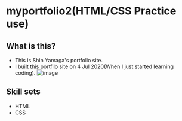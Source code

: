 # myportfolio2(HTML/CSS Practice use)
## What is this?
- This is Shin Yamaga's portfolio site.
- I built this portfilo site on 4 Jul 2020(When I just started learning coding).
![image](https://user-images.githubusercontent.com/62780815/182004403-f47f3676-98c3-4698-b612-1340d2a195e1.png)
## Skill sets
- HTML
- CSS
